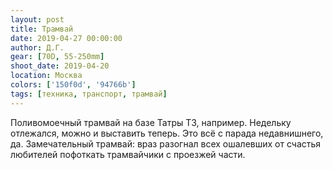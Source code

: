 ```yaml
---
layout: post
title: Трамвай
date: 2019-04-27 00:00:00
author: Д.Г.
gear: [70D, 55-250mm]
shoot_date: 2019-04-20
location: Москва
colors: ['150f0d', '94766b']
tags: [техника, транспорт, трамвай]
---
```

Поливомоечный трамвай на базе Татры Т3, например. Недельку отлежался, можно и выставить теперь. Это всё с парада недавнишнего, да. Замечательный трамвай: враз разогнал всех ошалевших от счастья любителей пофоткать трамвайчики с проезжей части.
